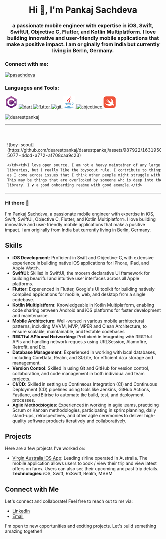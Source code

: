 <h1 align="center">Hi 👋, I'm Pankaj Sachdeva</h1>
<h3 align="center">a passionate mobile engineer with expertise in iOS, Swift, SwiftUI, Objective C, Flutter, and Kotlin Multiplatform. I love building innovative and user-friendly mobile applications that make a positive impact. I am originally from India but currently living in Berlin, Germany.</h3>

<h3 align="left">Connect with me:</h3>
<p align="left">
<a href="https://linkedin.com/in/pasachdeva" target="blank"><img align="center" src="https://raw.githubusercontent.com/rahuldkjain/github-profile-readme-generator/master/src/images/icons/Social/linked-in-alt.svg" alt="pasachdeva" height="30" width="40" /></a>
</p>

<h3 align="left">Languages and Tools:</h3>
<p align="left"> <a href="https://www.w3schools.com/cs/" target="_blank" rel="noreferrer"> <img src="https://raw.githubusercontent.com/devicons/devicon/master/icons/csharp/csharp-original.svg" alt="csharp" width="40" height="40"/> </a> <a href="https://dart.dev" target="_blank" rel="noreferrer"> <img src="https://www.vectorlogo.zone/logos/dartlang/dartlang-icon.svg" alt="dart" width="40" height="40"/> </a> <a href="https://flutter.dev" target="_blank" rel="noreferrer"> <img src="https://www.vectorlogo.zone/logos/flutterio/flutterio-icon.svg" alt="flutter" width="40" height="40"/> </a> <a href="https://git-scm.com/" target="_blank" rel="noreferrer"> <img src="https://www.vectorlogo.zone/logos/git-scm/git-scm-icon.svg" alt="git" width="40" height="40"/> </a> <a href="https://www.java.com" target="_blank" rel="noreferrer"> <img src="https://raw.githubusercontent.com/devicons/devicon/master/icons/java/java-original.svg" alt="java" width="40" height="40"/> </a> <a href="https://developer.apple.com/library/archive/documentation/Cocoa/Conceptual/ProgrammingWithObjectiveC/Introduction/Introduction.html" target="_blank" rel="noreferrer"> <img src="https://www.vectorlogo.zone/logos/apple_objectivec/apple_objectivec-icon.svg" alt="objectivec" width="40" height="40"/> </a> <a href="https://developer.apple.com/swift/" target="_blank" rel="noreferrer"> <img src="https://raw.githubusercontent.com/devicons/devicon/master/icons/swift/swift-original.svg" alt="swift" width="40" height="40"/> </a> </p>

<p><img align="center" src="https://github-readme-stats.vercel.app/api/top-langs?username=dearestpankaj&show_icons=true&locale=en&layout=compact" alt="dearestpankaj" /></p>




<Table>
  <tr>
    <td></td><td>Boy Scout Rule</td>
  </tr>
  <tr>
    <td>
      ![boy-scout](https://github.com/dearestpankaj/dearestpankaj/assets/987922/16319509-5077-4dcd-a772-af708caa9c23)

    </td><td>I love open source. I am not a heavy maintainer of any large libraries, but I really like the boyscout rule. I contribute to things as I come across issues that I think other people might struggle with. This may be things that are overlooked by someone who is deep into the library. I 💕 a good onboarding readme with good example.</td>
  </tr>
</Table>









### Hi there 👋

I'm Pankaj Sachdeva, a passionate mobile engineer with expertise in iOS, Swift, SwiftUI, Objective C, Flutter, and Kotlin Multiplatform. I love building innovative and user-friendly mobile applications that make a positive impact. 
I am originally from India but currently living in Berlin, Germany.

## Skills

- **iOS Development**: Proficient in Swift and Objective-C, with extensive experience in building native iOS applications for iPhone, iPad, and Apple Watch.
- **SwiftUI**: Skilled in SwiftUI, the modern declarative UI framework for building beautiful and intuitive user interfaces across all Apple platforms.
- **Flutter**: Experienced in Flutter, Google's UI toolkit for building natively compiled applications for mobile, web, and desktop from a single codebase.
- **Kotlin Multiplatform**: Knowledgeable in Kotlin Multiplatform, enabling code sharing between Android and iOS platforms for faster development and maintenance.
- **Mobile Architecture**: Well-versed in various mobile architectural patterns, including MVVM, MVP, VIPER and Clean Architecture, to ensure scalable, maintainable, and testable codebases.
- **RESTful APIs and Networking**: Proficient in integrating with RESTful APIs and handling network requests using URLSession, Alamofire, Retrofit, and Dio.
- **Database Management**: Experienced in working with local databases, including CoreData, Realm, and SQLite, for efficient data storage and management.
- **Version Control**: Skilled in using Git and GitHub for version control, collaboration, and code management in both individual and team projects.
- **CI/CD**: Skilled in setting up Continuous Integration (CI) and Continuous Deployment (CD) pipelines using tools like Jenkins, GitHub Actions, Fastlane, and Bitrise to automate the build, test, and deployment processes.
- **Agile Methodologies**: Experienced in working in agile teams, practicing Scrum or Kanban methodologies, participating in sprint planning, daily stand-ups, retrospectives, and other agile ceremonies to deliver high-quality software products iteratively and collaboratively.

## Projects

Here are a few projects I've worked on:

- [Virgin Australia iOS App](https://apps.apple.com/au/app/virgin-australia/id1060472593): Leading airline operated in Australia. The mobile application allows users to book / view their trip and view latest offers on fares. Users can also see their upcoming and past trip details.
**Technologies**: iOS, Swift, RxSwift, Realm, MVVM





## Connect with Me

Let's connect and collaborate! Feel free to reach out to me via:

- [LinkedIn]((https://www.linkedin.com/in/pasachdeva/))
- [Email](pankajsachdeva.de@gmail.com)

I'm open to new opportunities and exciting projects. Let's build something amazing together!

<!--
**dearestpankaj/dearestpankaj** is a ✨ _special_ ✨ repository because its `README.md` (this file) appears on your GitHub profile.

Here are some ideas to get you started:

- 🔭 I’m currently working on ...
- 🌱 I’m currently learning ...
- 👯 I’m looking to collaborate on ...
- 🤔 I’m looking for help with ...
- 💬 Ask me about ...
- 📫 How to reach me: ...
- 😄 Pronouns: ...
- ⚡ Fun fact: ...
-->
